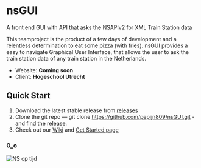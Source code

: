 # nsGUI

A front end GUI with API that asks the NSAPIv2 for XML Train Station data

This teamproject is the product of a few days of development and a relentless determination to eat some pizza (with fries). 
nsGUI provides a easy to navigate Graphical User Interface, that allows the user to ask the train station data of any train
station in the Netherlands.

* Website: **Coming soon**  
* Client: **Hogeschool Utrecht**  

## Quick Start
1. Download the latest stable release from [releases](https://github.com/pepijn809/nsGUI/releases)
2. Clone the git repo — git clone https://github.com/pepijn809/nsGUI.git - and find the release.
3. Check out our [Wiki](https://github.com/pepijn809/nsGUI/wiki) and [Get Started page](https://github.com/pepijn809/nsGUI/wiki/Requirements)

### 0_o 
![NS op tijd](https://i.imgur.com/85qa0BJ.png)

